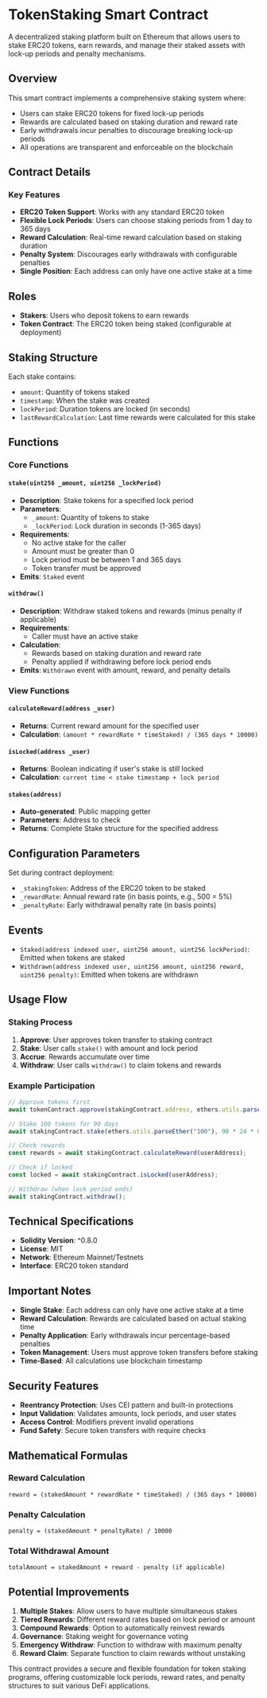 # TokenStaking Smart Contract

A decentralized staking platform built on Ethereum that allows users to stake ERC20 tokens, earn rewards, and manage their staked assets with lock-up periods and penalty mechanisms.

## Overview

This smart contract implements a comprehensive staking system where:
- Users can stake ERC20 tokens for fixed lock-up periods
- Rewards are calculated based on staking duration and reward rate
- Early withdrawals incur penalties to discourage breaking lock-up periods
- All operations are transparent and enforceable on the blockchain

## Contract Details

### Key Features

- **ERC20 Token Support**: Works with any standard ERC20 token
- **Flexible Lock Periods**: Users can choose staking periods from 1 day to 365 days
- **Reward Calculation**: Real-time reward calculation based on staking duration
- **Penalty System**: Discourages early withdrawals with configurable penalties
- **Single Position**: Each address can only have one active stake at a time

## Roles

- **Stakers**: Users who deposit tokens to earn rewards
- **Token Contract**: The ERC20 token being staked (configurable at deployment)

## Staking Structure

Each stake contains:
- `amount`: Quantity of tokens staked
- `timestamp`: When the stake was created
- `lockPeriod`: Duration tokens are locked (in seconds)
- `lastRewardCalculation`: Last time rewards were calculated for this stake

## Functions

### Core Functions

#### `stake(uint256 _amount, uint256 _lockPeriod)`
- **Description**: Stake tokens for a specified lock period
- **Parameters**: 
  - `_amount`: Quantity of tokens to stake
  - `_lockPeriod`: Lock duration in seconds (1-365 days)
- **Requirements**: 
  - No active stake for the caller
  - Amount must be greater than 0
  - Lock period must be between 1 and 365 days
  - Token transfer must be approved
- **Emits**: `Staked` event

#### `withdraw()`
- **Description**: Withdraw staked tokens and rewards (minus penalty if applicable)
- **Requirements**: 
  - Caller must have an active stake
- **Calculation**:
  - Rewards based on staking duration and reward rate
  - Penalty applied if withdrawing before lock period ends
- **Emits**: `Withdrawn` event with amount, reward, and penalty details

### View Functions

#### `calculateReward(address _user)`
- **Returns**: Current reward amount for the specified user
- **Calculation**: `(amount * rewardRate * timeStaked) / (365 days * 10000)`

#### `isLocked(address _user)`
- **Returns**: Boolean indicating if user's stake is still locked
- **Calculation**: `current time < stake timestamp + lock period`

#### `stakes(address)`
- **Auto-generated**: Public mapping getter
- **Parameters**: Address to check
- **Returns**: Complete Stake structure for the specified address

## Configuration Parameters

Set during contract deployment:
- `_stakingToken`: Address of the ERC20 token to be staked
- `_rewardRate`: Annual reward rate (in basis points, e.g., 500 = 5%)
- `_penaltyRate`: Early withdrawal penalty rate (in basis points)

## Events

- `Staked(address indexed user, uint256 amount, uint256 lockPeriod)`: Emitted when tokens are staked
- `Withdrawn(address indexed user, uint256 amount, uint256 reward, uint256 penalty)`: Emitted when tokens are withdrawn

## Usage Flow

### Staking Process
1. **Approve**: User approves token transfer to staking contract
2. **Stake**: User calls `stake()` with amount and lock period
3. **Accrue**: Rewards accumulate over time
4. **Withdraw**: User calls `withdraw()` to claim tokens and rewards

### Example Participation
```javascript
// Approve tokens first
await tokenContract.approve(stakingContract.address, ethers.utils.parseEther("100"));

// Stake 100 tokens for 90 days
await stakingContract.stake(ethers.utils.parseEther("100"), 90 * 24 * 60 * 60);

// Check rewards
const rewards = await stakingContract.calculateReward(userAddress);

// Check if locked
const locked = await stakingContract.isLocked(userAddress);

// Withdraw (when lock period ends)
await stakingContract.withdraw();
```

## Technical Specifications

- **Solidity Version**: ^0.8.0
- **License**: MIT
- **Network**: Ethereum Mainnet/Testnets
- **Interface**: ERC20 token standard

## Important Notes

- **Single Stake**: Each address can only have one active stake at a time
- **Reward Calculation**: Rewards are calculated based on actual staking time
- **Penalty Application**: Early withdrawals incur percentage-based penalties
- **Token Management**: Users must approve token transfers before staking
- **Time-Based**: All calculations use blockchain timestamp

## Security Features

- **Reentrancy Protection**: Uses CEI pattern and built-in protections
- **Input Validation**: Validates amounts, lock periods, and user states
- **Access Control**: Modifiers prevent invalid operations
- **Fund Safety**: Secure token transfers with require checks

## Mathematical Formulas

### Reward Calculation
```
reward = (stakedAmount * rewardRate * timeStaked) / (365 days * 10000)
```

### Penalty Calculation
```
penalty = (stakedAmount * penaltyRate) / 10000
```

### Total Withdrawal Amount
```
totalAmount = stakedAmount + reward - penalty (if applicable)
```

## Potential Improvements

1. **Multiple Stakes**: Allow users to have multiple simultaneous stakes
2. **Tiered Rewards**: Different reward rates based on lock period or amount
3. **Compound Rewards**: Option to automatically reinvest rewards
4. **Governance**: Staking weight for governance voting
5. **Emergency Withdraw**: Function to withdraw with maximum penalty
6. **Reward Claim**: Separate function to claim rewards without unstaking

This contract provides a secure and flexible foundation for token staking programs, offering customizable lock periods, reward rates, and penalty structures to suit various DeFi applications.